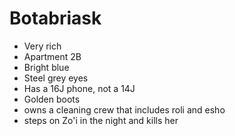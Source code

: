 Botabriask
==========
* Very rich
* Apartment 2B
* Bright blue
* Steel grey eyes
* Has a 16J phone, not a 14J
* Golden boots
* owns a cleaning crew that includes roli and esho
* steps on Zo'i in the night and kills her
